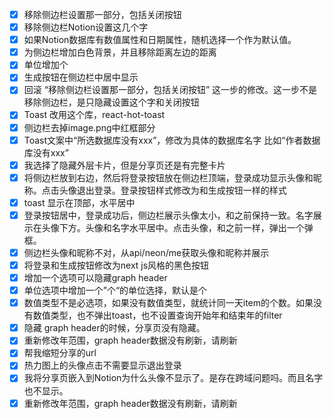 * [x] 移除侧边栏设置那一部分，包括关闭按钮
* [x] 移除侧边栏Notion设置这几个字
* [x] 如果Notion数据库有数值属性和日期属性，随机选择一个作为默认值。
* [x] 为侧边栏增加白色背景，并且移除距离左边的距离
* [x] 单位增加个
* [x] 生成按钮在侧边栏中居中显示
* [x] 回滚 “移除侧边栏设置那一部分，包括关闭按钮” 这一步的修改。这一步不是移除侧边栏，是只隐藏设置这个字和关闭按钮
* [x] Toast 改用这个库，react-hot-toast
* [x] 侧边栏去掉image.png中红框部分
* [x] Toast文案中“所选数据库没有xxx”，修改为具体的数据库名字 比如“作者数据库没有xxx”
* [x] 我选择了隐藏外层卡片，但是分享页还是有完整卡片
* [x] 将侧边栏放到右边，然后将登录按钮放在侧边栏顶端，登录成功显示头像和昵称。点击头像退出登录。登录按钮样式修改为和生成按钮一样的样式
* [x] toast 显示在顶部，水平居中
* [x] 登录按钮居中，登录成功后，侧边栏展示头像太小，和之前保持一致。名字展示在头像下方。头像和名字水平居中。点击头像，和之前一样，弹出一个弹框。
* [x] 侧边栏头像和昵称不对，从api/neon/me获取头像和昵称并展示
* [x] 将登录和生成按钮修改为next js风格的黑色按钮
* [x] 增加一个选项可以隐藏graph header
* [x] 单位选项中增加一个”个“的单位选择，默认是个
* [x] 数值类型不是必选项，如果没有数值类型，就统计同一天item的个数。如果没有数值类型，也不弹出toast，也不设置查询开始年和结束年的filter
* [x] 隐藏 graph header的时候，分享页没有隐藏。
* [x] 重新修改年范围，graph header数据没有刷新，请刷新
* [x] 帮我缩短分享的url
* [x] 热力图上的头像点击不需要显示退出登录
* [x] 我将分享页嵌入到Notion为什么头像不显示了。是存在跨域问题吗。而且名字也不显示。
* [x] 重新修改年范围，graph header数据没有刷新，请刷新
